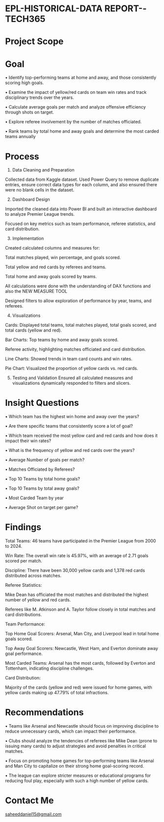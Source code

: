 # EPL-HISTORICAL-DATA REPORT--TECH365

# Project Scope

# Goal

•	Identify top-performing teams at home and away, and those consistently scoring high goals.

•	Examine the impact of yellow/red cards on team win rates and track disciplinary trends over the years.

•	Calculate average goals per match and analyze offensive efficiency through shots on target.

•	Explore referee involvement by the number of matches officiated.

•	Rank teams by total home and away goals and determine the most carded teams annually


# Process

1.	Data Cleaning and Preparation
   
Collected data from Kaggle dataset. Used Power Query to remove duplicate entries, ensure correct data types for each column, and also ensured there were no blank cells in the dataset.

2.	Dashboard Design

Imported the cleaned data into Power BI and built an interactive dashboard to analyze Premier League trends.

Focused on key metrics such as team performance, referee statistics, and card distribution.

3.	Implementation
   
Created calculated columns and measures for:

Total matches played, win percentage, and goals scored.

Total yellow and red cards by referees and teams.

Total home and away goals scored by teams.

All calculations were done with the understanding of DAX functions and also the NEW MEASURE TOOL

Designed filters to allow exploration of performance by year, teams, and referees.

4.	Visualizations

Cards:
Displayed total teams, total matches played, total goals scored, and total cards (yellow and red).

Bar Charts:
Top teams by home and away goals scored.

Referee activity, highlighting matches officiated and card distribution.

Line Charts:
Showed trends in team card counts and win rates.

Pie Chart:
Visualized the proportion of yellow cards vs. red cards.

5.	Testing and Validation
Ensured all calculated measures and visualizations dynamically responded to filters and slicers.


# Insight Questions

•	Which team has the highest win home and away over the years?

•	Are there specific teams that consistently score a lot of goal?

•	Which team received the most yellow card and red cards and how does it impact their win rates?

•	What is the frequency of yellow and red cards over the years?

•	Average Number of goals per match?

•	Matches Officiated by Referees?

•	Top 10 Teams by total home goals?

•	Top 10 Teams by total away goals?

•	Most Carded Team by year

•	Average Shot on target per game?


# Findings
Total Teams: 46 teams have participated in the Premier League from 2000 to 2024.

Win Rate: The overall win rate is 45.97%, with an average of 2.71 goals scored per match.

Discipline: There have been 30,000 yellow cards and 1,378 red cards distributed across matches.

Referee Statistics:

Mike Dean has officiated the most matches and distributed the highest number of yellow and red cards.

Referees like M. Atkinson and A. Taylor follow closely in total matches and card distributions.

Team Performance:

Top Home Goal Scorers: Arsenal, Man City, and Liverpool lead in total home goals scored.

Top Away Goal Scorers: Newcastle, West Ham, and Everton dominate away goal performance.

Most Carded Teams: Arsenal has the most cards, followed by Everton and Tottenham, indicating discipline challenges.

Card Distribution:

Majority of the cards (yellow and red) were issued for home games, with yellow cards making up 47.79% of total infractions.

# Recommendations

•	Teams like Arsenal and Newcastle should focus on improving discipline to reduce unnecessary cards, which can impact their performance.

•	Clubs should analyze the tendencies of referees like Mike Dean (prone to issuing many cards) to adjust strategies and avoid penalties in critical matches.

•	Focus on promoting home games for top-performing teams like Arsenal and Man City to capitalize on their strong home goal-scoring record.

•	The league can explore stricter measures or educational programs for reducing foul play, especially with such a high number of yellow cards.

# Contact Me
saheeddaniel15@gmail.com


